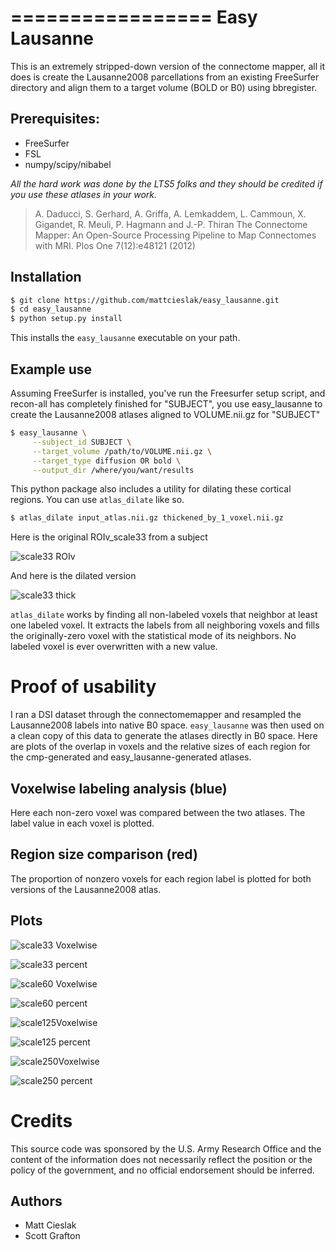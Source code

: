 =================
Easy Lausanne
=================

This is an extremely stripped-down version of the connectome mapper,
all it does is create the Lausanne2008 parcellations from an 
existing FreeSurfer directory and align them to a target volume (BOLD or B0)
using bbregister. 

Prerequisites:
---------------
 * FreeSurfer
 * FSL
 * numpy/scipy/nibabel

*All the hard work was done by the LTS5 folks and they 
should be credited if you use these atlases in your work.*

> A. Daducci, S. Gerhard, A. Griffa, A. Lemkaddem, L. Cammoun, X. Gigandet, 
> R. Meuli, P. Hagmann and J.-P. Thiran The Connectome Mapper: An Open-Source 
> Processing Pipeline to Map Connectomes with MRI. Plos One 7(12):e48121 (2012)

Installation
--------------

```bash
$ git clone https://github.com/mattcieslak/easy_lausanne.git
$ cd easy_lausanne
$ python setup.py install
```
This installs the ``easy_lausanne`` executable on your path. 

Example use
--------------

Assuming FreeSurfer is installed, you've run the Freesurfer setup script,
and recon-all has completely finished for "SUBJECT",
you use easy_lausanne to create the Lausanne2008 atlases aligned to 
VOLUME.nii.gz for "SUBJECT"

```bash
$ easy_lausanne \
     --subject_id SUBJECT \
     --target_volume /path/to/VOLUME.nii.gz \
     --target_type diffusion OR bold \
     --output_dir /where/you/want/results
```

This python package also includes a utility for dilating these cortical
regions. You can use ``atlas_dilate`` like so.

```bash
$ atlas_dilate input_atlas.nii.gz thickened_by_1_voxel.nii.gz
```

Here is the original ROIv_scale33 from a subject

![scale33 ROIv](doc/ROIv_scale33.png)

And here is the dilated version

![scale33 thick](doc/thick1_scale33.png)

``atlas_dilate`` works by finding all non-labeled voxels that neighbor at
least one labeled voxel.  It extracts the labels from all neighboring voxels
and fills the originally-zero voxel with the statistical mode of its neighbors.
No labeled voxel is ever overwritten with a new value.

Proof of usability
===================

I ran a DSI dataset through the connectomemapper and resampled the Lausanne2008
labels into native B0 space.  ``easy_lausanne`` was then used on a clean copy of
this data to generate the atlases directly in B0 space.  Here are plots of 
the overlap in voxels and the relative sizes of each region for the cmp-generated
and easy_lausanne-generated atlases.

Voxelwise labeling analysis (blue)
---------------------------------
Here each non-zero voxel was compared between the two atlases. The label value
in each voxel is plotted.

Region size comparison (red)
-------------------------------
The proportion of nonzero voxels for each region label is plotted for both versions 
of the Lausanne2008 atlas.

Plots
--------

![scale33 Voxelwise](doc/scale33.voxelwise_corr.png)

![scale33 percent](doc/scale33.region_percentage.png)

![scale60 Voxelwise](doc/scale60.voxelwise_corr.png)

![scale60 percent](doc/scale60.region_percentage.png)

![scale125Voxelwise](doc/scale125.voxelwise_corr.png)

![scale125 percent](doc/scale125.region_percentage.png)

![scale250Voxelwise](doc/scale250.voxelwise_corr.png)

![scale250 percent](doc/scale250.region_percentage.png)

Credits
========
This source code was sponsored by the U.S. Army Research Office and the 
content of the information does not necessarily reflect the position or
the policy of the government, and no official endorsement should be inferred.

Authors
-------

 * Matt Cieslak
 * Scott Grafton
